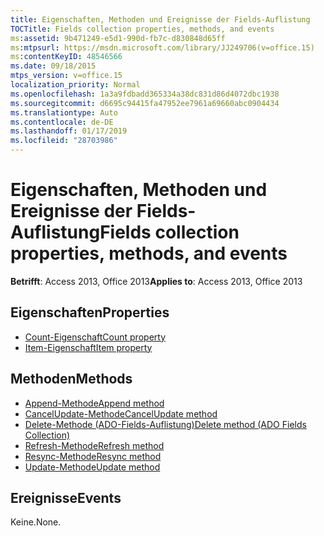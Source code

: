 ```yaml
---
title: Eigenschaften, Methoden und Ereignisse der Fields-Auflistung
TOCTitle: Fields collection properties, methods, and events
ms:assetid: 9b471249-e5d1-990d-fb7c-d830848d65ff
ms:mtpsurl: https://msdn.microsoft.com/library/JJ249706(v=office.15)
ms:contentKeyID: 48546566
ms.date: 09/18/2015
mtps_version: v=office.15
localization_priority: Normal
ms.openlocfilehash: 1a3a9fdbadd365334a38dc831d86d4072dbc1938
ms.sourcegitcommit: d6695c94415fa47952ee7961a69660abc0904434
ms.translationtype: Auto
ms.contentlocale: de-DE
ms.lasthandoff: 01/17/2019
ms.locfileid: "28703986"
---
```

# <a name="fields-collection-properties-methods-and-events"></a><span data-ttu-id="15f7a-102">Eigenschaften, Methoden und Ereignisse der Fields-Auflistung</span><span class="sxs-lookup"><span data-stu-id="15f7a-102">Fields collection properties, methods, and events</span></span>

<span data-ttu-id="15f7a-103">**Betrifft**: Access 2013, Office 2013</span><span class="sxs-lookup"><span data-stu-id="15f7a-103">**Applies to**: Access 2013, Office 2013</span></span>

## <a name="properties"></a><span data-ttu-id="15f7a-104">Eigenschaften</span><span class="sxs-lookup"><span data-stu-id="15f7a-104">Properties</span></span>

- [<span data-ttu-id="15f7a-105">Count-Eigenschaft</span><span class="sxs-lookup"><span data-stu-id="15f7a-105">Count property</span></span>](count-property-ado.md)
- [<span data-ttu-id="15f7a-106">Item-Eigenschaft</span><span class="sxs-lookup"><span data-stu-id="15f7a-106">Item property</span></span>](item-property-ado.md)

## <a name="methods"></a><span data-ttu-id="15f7a-107">Methoden</span><span class="sxs-lookup"><span data-stu-id="15f7a-107">Methods</span></span>

- [<span data-ttu-id="15f7a-108">Append-Methode</span><span class="sxs-lookup"><span data-stu-id="15f7a-108">Append method</span></span>](append-method-ado.md)
- [<span data-ttu-id="15f7a-109">CancelUpdate-Methode</span><span class="sxs-lookup"><span data-stu-id="15f7a-109">CancelUpdate method</span></span>](cancelupdate-method-ado.md)
- [<span data-ttu-id="15f7a-110">Delete-Methode (ADO-Fields-Auflistung)</span><span class="sxs-lookup"><span data-stu-id="15f7a-110">Delete method (ADO Fields Collection)</span></span>](delete-method-ado-fields-collection.md)
- [<span data-ttu-id="15f7a-111">Refresh-Methode</span><span class="sxs-lookup"><span data-stu-id="15f7a-111">Refresh method</span></span>](refresh-method-ado.md)
- [<span data-ttu-id="15f7a-112">Resync-Methode</span><span class="sxs-lookup"><span data-stu-id="15f7a-112">Resync method</span></span>](resync-method-ado.md)
- [<span data-ttu-id="15f7a-113">Update-Methode</span><span class="sxs-lookup"><span data-stu-id="15f7a-113">Update method</span></span>](update-method-ado.md)

## <a name="events"></a><span data-ttu-id="15f7a-114">Ereignisse</span><span class="sxs-lookup"><span data-stu-id="15f7a-114">Events</span></span>

<span data-ttu-id="15f7a-115">Keine.</span><span class="sxs-lookup"><span data-stu-id="15f7a-115">None.</span></span>

